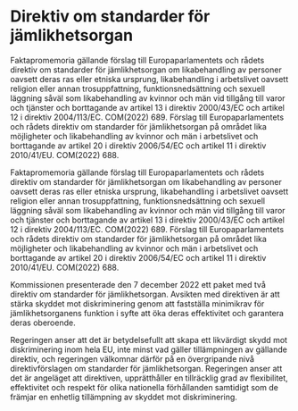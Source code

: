 # Direktiv om standarder för jämlikhetsorgan

Faktapromemoria gällande förslag till Europaparlamentets och rådets direktiv om standarder för jämlikhetsorgan om likabehandling av personer oavsett deras ras eller etniska ursprung, likabehandling i arbetslivet oavsett religion eller annan trosuppfattning, funktionsnedsättning och sexuell läggning såväl som likabehandling av kvinnor och män vid tillgång till varor och tjänster och borttagande av artikel 13 i direktiv 2000/43/EC och artikel 12 i direktiv 2004/113/EC. COM(2022) 689. Förslag till Europaparlamentets och rådets direktiv om standarder för jämlikhetsorgan på området lika möjligheter och likabehandling av kvinnor och
män i arbetslivet och borttagande av artikel 20 i direktiv 2006/54/EC och artikel
11 i direktiv 2010/41/EU. COM(2022) 688.

Faktapromemoria gällande förslag till Europaparlamentets och rådets direktiv om standarder för jämlikhetsorgan om likabehandling av personer oavsett deras ras eller etniska ursprung, likabehandling i arbetslivet oavsett religion eller annan trosuppfattning, funktionsnedsättning och sexuell läggning såväl som likabehandling av kvinnor och män vid tillgång till varor och tjänster och borttagande av artikel 13 i direktiv 2000/43/EC och artikel 12 i direktiv 2004/113/EC. COM(2022) 689. Förslag till Europaparlamentets och rådets direktiv om standarder för jämlikhetsorgan på området lika möjligheter och likabehandling av kvinnor och
män i arbetslivet och borttagande av artikel 20 i direktiv 2006/54/EC och artikel
11 i direktiv 2010/41/EU. COM(2022) 688.

Kommissionen presenterade den 7 december 2022 ett paket med två direktiv om standarder för jämlikhetsorgan. Avsikten med direktiven är att stärka skyddet mot diskriminering genom att fastställa minimikrav för jämlikhetsorganens funktion i syfte att öka deras effektivitet och garantera deras oberoende.

Regeringen anser att det är betydelsefullt att skapa ett likvärdigt skydd mot diskriminering inom hela EU, inte minst vad gäller tillämpningen av gällande direktiv, och regeringen välkomnar därför på en övergripande nivå direktivförslagen om standarder för jämlikhetsorgan. Regeringen anser att det är angeläget att direktiven, upprätthåller en tillräcklig grad av flexibilitet, effektivitet och respekt för olika nationella förhållanden samtidigt som de främjar en enhetlig tillämpning av skyddet mot diskriminering.
